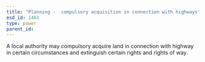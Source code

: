 ```yaml
---
title: "Planning -  compulsory acquisition in connection with highways"
esd_id: 1461
type: power
parent_id:  
---
```


A local authority may compulsory acquire land in connection with highway in certain circumstances and extinguish certain rights and rights of way.

